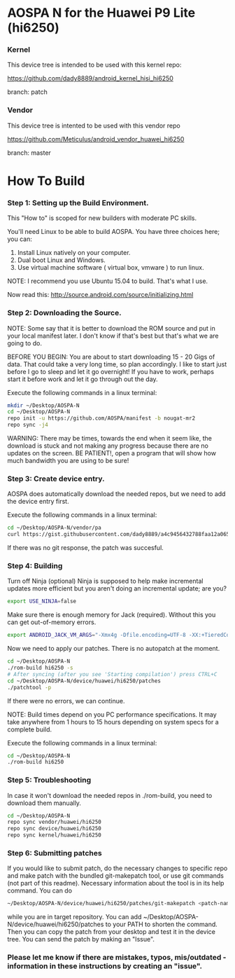 # AOSPA N for the Huawei P9 Lite (hi6250)

### Kernel
This device tree is intended to be used with this kernel repo:

https://github.com/dady8889/android_kernel_hisi_hi6250

branch: patch
### Vendor
This device tree is intented to be used with this vendor repo

https://github.com/Meticulus/android_vendor_huawei_hi6250

branch: master
# How To Build

### Step 1: Setting up the Build Environment.

This "How to" is scoped for new builders with moderate PC skills.

You'll need Linux to be able to build AOSPA. You have three choices here; you can:

1. Install Linux natively on your computer.
2. Dual boot Linux and Windows.
3. Use virtual machine software ( virtual box, vmware ) to run linux.

NOTE: I recommend you use Ubuntu 15.04 to build. That's what I use.

Now read this: http://source.android.com/source/initializing.html

### Step 2: Downloading the Source.

NOTE: Some say that it is better to download the ROM source and put in your local manifest later. I don't know if that's best but that's what we are going to do.

BEFORE YOU BEGIN: You are about to start downloading 15 - 20 Gigs of data. That could take a very long time, so plan accordingly. I like to start just before I go to sleep and let it go overnight! If you have to work, perhaps start it before work and let it go through out the day.

Execute the following commands in a linux terminal:
```bash
mkdir ~/Desktop/AOSPA-N
cd ~/Desktop/AOSPA-N
repo init -u https://github.com/AOSPA/manifest -b nougat-mr2
repo sync -j4
```
WARNING: There may be times, towards the end when it seem like, the download is stuck and not making any progress because there are no updates on the screen. BE PATIENT!, open a program that will show how much bandwidth you are using to be sure!

### Step 3: Create device entry.

AOSPA does automatically download the needed repos, but we need to add the device entry first.

Execute the following commands in a linux terminal:
```bash
cd ~/Desktop/AOSPA-N/vendor/pa
curl https://gist.githubusercontent.com/dady8889/a4c9456432788faa12a065bf181e4d71/raw | git apply -
```

If there was no git response, the patch was succesful.

### Step 4: Building

Turn off Ninja (optional)
Ninja is supposed to help make incremental updates more efficient but you aren't doing an incremental update; are you?
```bash
export USE_NINJA=false
```

Make sure there is enough memory for Jack (required). Without this you can get out-of-memory errors.
```bash
export ANDROID_JACK_VM_ARGS="-Xmx4g -Dfile.encoding=UTF-8 -XX:+TieredCompilation"
```

Now we need to apply our patches. There is no autopatch at the moment.
```bash
cd ~/Desktop/AOSPA-N
./rom-build hi6250 -s
# After syncing (after you see 'Starting compilation') press CTRL+C
cd ~/Desktop/AOSPA-N/device/huawei/hi6250/patches
./patchtool -p
```
If there were no errors, we can continue.

NOTE: Build times depend on you PC performance specifications. It may take anywhere from 1 hours to 15 hours depending on system specs for a complete build.

Execute the following commands in a linux terminal:
```bash
cd ~/Desktop/AOSPA-N
./rom-build hi6250
```

### Step 5: Troubleshooting
In case it won't download the needed repos in ./rom-build, you need to download them manually.
```bash
cd ~/Desktop/AOSPA-N
repo sync vendor/huawei/hi6250
repo sync device/huawei/hi6250
repo sync kernel/huawei/hi6250
```

### Step 6: Submitting patches
If you would like to submit patch, do the necessary changes to specific repo and make patch with 
the bundled git-makepatch tool, or use git commands (not part of this readme). Necessary information about the tool is in its help command.
You can do 
```bash
~/Desktop/AOSPA-N/device/huawei/hi6250/patches/git-makepatch <patch-name>
```
while you are in target repository. You can add ~/Desktop/AOSPA-N/device/huawei/hi6250/patches to your PATH to shorten the command.
Then you can copy the patch from your desktop and test it in the device tree. You can send the patch by making an "Issue".

### Please let me know if there are mistakes, typos, mis/outdated - information in these instructions by creating an "issue".
